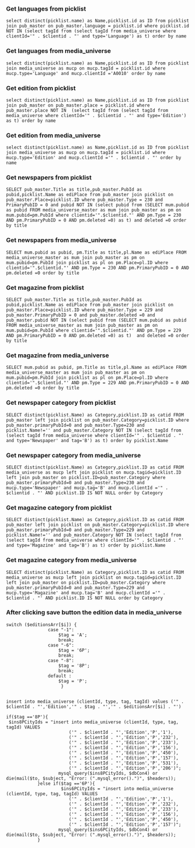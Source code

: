 ### Get languages from picklist

`select distinct(picklist.name) as Name,picklist.id as ID
from picklist join pub_master on pub_master.language = picklist.id
where picklist.id NOT IN
(select tagId from (select tagId from media_universe where clientId='" . $clientid . "' and type='Language')
as t)
order by name`


### Get languages from media_universe

`select distinct(picklist.name) as Name,picklist.id as ID from picklist join media_universe as mucp on mucp.tagId = picklist.id where mucp.type='Language' and mucp.clientId ='A0010' order by name`

### Get edition from picklist

`select distinct(picklist.name) as Name,picklist.id as ID from picklist join pub_master on pub_master.place = picklist.id where pub_master.place NOT IN 
       (select tagId from (select tagId from media_universe where clientId='" . $clientid . "' and type='Edition')
as t) order by name`


### Get edition from media_universe

`select distinct(picklist.name) as Name,picklist.id as ID from picklist join media_universe as mucp on mucp.tagId = picklist.id where mucp.type='Edition' and mucp.clientId ='" . $clientid . "' order by name`

### Get newspapers from picklist

`SELECT pub_master.Title as title,pub_master.PubId as pubid,picklist.Name as ediPlace from pub_master join picklist on pub_master.Place=picklist.ID where pub_master.Type = 230 and PrimaryPubID = 0 and pubid NOT IN (select pubid from (SELECT mum.pubid as pubid
FROM media_universe_master as mum
join pub_master as pm on mum.pubid=pm.PubId
where clientid='".$clientid."' AND pm.Type = 230 AND pm.PrimaryPubID = 0 AND pm.deleted =0) as t) and deleted =0 order by title`

### Get newspapers from media_universe

`SELECT mum.pubid as pubid, pm.Title as title,pl.Name as ediPlace
FROM media_universe_master as mum
join pub_master as pm on mum.pubid=pm.PubId
join picklist as pl on pm.Place=pl.ID
where clientid='".$clientid."' AND pm.Type = 230 AND pm.PrimaryPubID = 0 AND pm.deleted =0 order by title`

### Get magazine from picklist

`SELECT pub_master.Title as title,pub_master.PubId as pubid,picklist.Name as ediPlace from pub_master join picklist on pub_master.Place=picklist.ID where pub_master.Type = 229 and pub_master.PrimaryPubID = 0 and pub_master.deleted =0 and pub_master.pubid NOT IN (select pubid from (SELECT mum.pubid as pubid
FROM media_universe_master as mum
join pub_master as pm on mum.pubid=pm.PubId
where clientid='".$clientid."' AND pm.Type = 229 AND pm.PrimaryPubID = 0 AND pm.deleted =0) as t)  and deleted =0 order by title`

### Get magazine from media_universe

`SELECT mum.pubid as pubid, pm.Title as title,pl.Name as ediPlace
FROM media_universe_master as mum
join pub_master as pm on mum.pubid=pm.PubId
join picklist as pl on pm.Place=pl.ID
where clientid='".$clientid."' AND pm.Type = 229 AND pm.PrimaryPubID = 0 AND pm.deleted =0 order by title`

### Get newspaper category from picklist

`SELECT distinct(picklist.Name) as Category,picklist.ID as catid FROM pub_master left join picklist on pub_master.Category=picklist.ID
where pub_master.primaryPubId=0 and pub_master.Type=230 and picklist.Name!=''
and pub_master.Category NOT IN (select tagId from (select tagId from media_universe where clientId='" . $clientid . "' and type='Newspaper' and tag='B') as t) order by picklist.Name`

### Get newspaper category from media_universe

`SELECT distinct(picklist.Name) as Category,picklist.ID as catid FROM media_universe as mucp left join picklist on mucp.tagid=picklist.ID left join pub_master on picklist.ID=pub_master.Category where pub_master.primaryPubId=0 and pub_master.Type=230 and mucp.type='Newspaper' and mucp.tag='B' and mucp.clientId ='" . $clientid . "' AND picklist.ID IS NOT NULL order by Category`

### Get magazine category from picklist

`SELECT distinct(picklist.Name) as Category,picklist.ID as catid FROM pub_master left join picklist on pub_master.Category=picklist.ID
where pub_master.primaryPubId=0 and pub_master.Type=229 and picklist.Name!=''
and pub_master.Category NOT IN (select tagId from (select tagId from media_universe where clientId='" . $clientid . "' and type='Magazine' and tag='B') as t) order by picklist.Name`

### Get magazine category from media_universe

`SELECT distinct(picklist.Name) as Category,picklist.ID as catid FROM media_universe as mucp left join picklist on mucp.tagid=picklist.ID left join pub_master on picklist.ID=pub_master.Category where pub_master.primaryPubId=0 and pub_master.Type=229 and mucp.type='Magazine' and mucp.tag='B' and mucp.clientId ='" . $clientid . "' AND picklist.ID IS NOT NULL order by Category`


### After clicking save button the edition data in media_universe

```
switch ($editionsArr[$i]) {
                case "-1":
                    $tag = 'A';
                    break;
                case "-6":
                    $tag = '6P';
                    break;
                case "-8":
                    $tag = '8P';
                    break;
                default :
                    $tag = 'P';
                     }
                     
```

`insert into media_universe (clientId, type, tag, tagId) values ('" . $clientId . "','Edition','" . $tag . "','" . $editionsArr[$i] . "')`

```
if($tag =='8P'){
 $ins8PCityIds = "insert into media_universe (clientId, type, tag, tagId) VALUES 
                        ('" . $clientId . "','Edition','P','1'), 
                        ('" . $clientId . "','Edition','P','232'),
                        ('" . $clientId . "','Edition','P','233'),
                        ('" . $clientId . "','Edition','P','156'),
                        ('" . $clientId . "','Edition','P','450'),
                        ('" . $clientId . "','Edition','P','157'),
                        ('" . $clientId . "','Edition','P','531'),
                        ('" . $clientId . "','Edition','P','206')";
                    mysql_query($ins8PCityIds, $dbCon4) or die(mail($to, $subject, "Error: (".mysql_error().")", $headers));
            }else if($tag =='6P'){
                     $ins6PCityIds = "insert into media_universe (clientId, type, tag, tagId) VALUES 
                        ('" . $clientId . "','Edition','P','1'), 
                        ('" . $clientId . "','Edition','P','232'),
                        ('" . $clientId . "','Edition','P','233'),
                        ('" . $clientId . "','Edition','P','156'),
                        ('" . $clientId . "','Edition','P','450'),
                        ('" . $clientId . "','Edition','P','157')";
                    mysql_query($ins6PCityIds, $dbCon4) or die(mail($to, $subject, "Error: (".mysql_error().")", $headers));
            }
```




